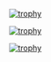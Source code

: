 [![trophy](https://github-profile-trophy.vercel.app/?username=Leonardo-shitp)](https://github.com/Leonardo-shitp/Leonardo-shitp)


[![trophy](https://github-profile-trophy.vercel.app/?username=Leonardo-shitp)](https://github.com/Leonardo-shitp/Leonardo-shitp)



[![trophy](https://github-profile-trophy.vercel.app/?username=Leonardo-shitp&theme=onedark)](https://github.com/Leonardo-shitp/Leonardo-shitp)

<!--
**Leonardo-shitp/Leonardo-shitp** is a ✨ _special_ ✨ repository because its `README.md` (this file) appears on your GitHub profile.

Here are some ideas to get you started:

- 🔭 I’m currently working on ...
- 🌱 I’m currently learning ...
- 👯 I’m looking to collaborate on ...
- 🤔 I’m looking for help with ...
- 💬 Ask me about ...
- 📫 How to reach me: ...
- 😄 Pronouns: ...
- ⚡ Fun fact: ...
-->
